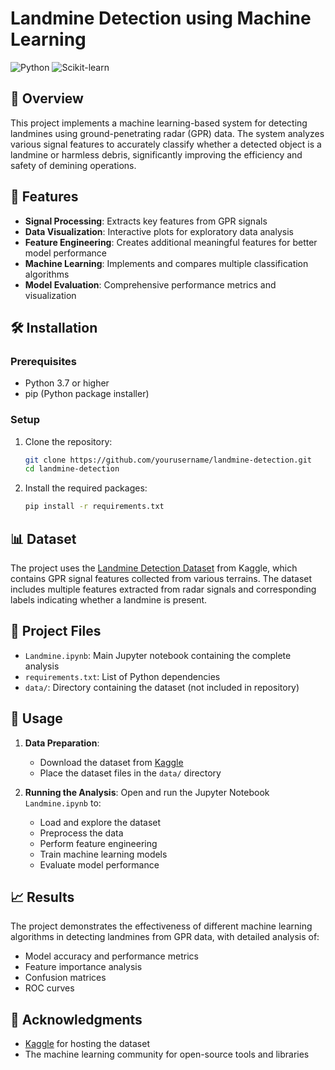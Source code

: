 # Landmine Detection using Machine Learning

![Python](https://img.shields.io/badge/Python-3.7%2B-blue) 
![Scikit-learn](https://img.shields.io/badge/Scikit--learn-1.0.2-orange)

## 📌 Overview
This project implements a machine learning-based system for detecting landmines using ground-penetrating radar (GPR) data. The system analyzes various signal features to accurately classify whether a detected object is a landmine or harmless debris, significantly improving the efficiency and safety of demining operations.

## 🚀 Features
- **Signal Processing**: Extracts key features from GPR signals
- **Data Visualization**: Interactive plots for exploratory data analysis
- **Feature Engineering**: Creates additional meaningful features for better model performance
- **Machine Learning**: Implements and compares multiple classification algorithms
- **Model Evaluation**: Comprehensive performance metrics and visualization

## 🛠️ Installation

### Prerequisites
- Python 3.7 or higher
- pip (Python package installer)

### Setup
1. Clone the repository:
   ```bash
   git clone https://github.com/yourusername/landmine-detection.git
   cd landmine-detection
   ```

2. Install the required packages:
   ```bash
   pip install -r requirements.txt
   ```

## 📊 Dataset
The project uses the [Landmine Detection Dataset](https://www.kaggle.com/datasets/ritwikb3/land-mines-detection) from Kaggle, which contains GPR signal features collected from various terrains. The dataset includes multiple features extracted from radar signals and corresponding labels indicating whether a landmine is present.

## 🧠 Project Files
- `Landmine.ipynb`: Main Jupyter notebook containing the complete analysis
- `requirements.txt`: List of Python dependencies
- `data/`: Directory containing the dataset (not included in repository)

## 🚦 Usage
1. **Data Preparation**:
   - Download the dataset from [Kaggle](https://www.kaggle.com/datasets/ritwikb3/land-mines-detection)
   - Place the dataset files in the `data/` directory

2. **Running the Analysis**:
   Open and run the Jupyter Notebook `Landmine.ipynb` to:
   - Load and explore the dataset
   - Preprocess the data
   - Perform feature engineering
   - Train machine learning models
   - Evaluate model performance

## 📈 Results
The project demonstrates the effectiveness of different machine learning algorithms in detecting landmines from GPR data, with detailed analysis of:
- Model accuracy and performance metrics
- Feature importance analysis
- Confusion matrices
- ROC curves

## 🙏 Acknowledgments
- [Kaggle](https://www.kaggle.com/) for hosting the dataset
- The machine learning community for open-source tools and libraries
